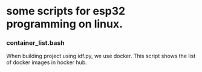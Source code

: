 # some scripts for esp32 programming on linux.

### container_list.bash
When building project using idf.py, we use docker.
This script shows the list of docker images in hocker hub.
